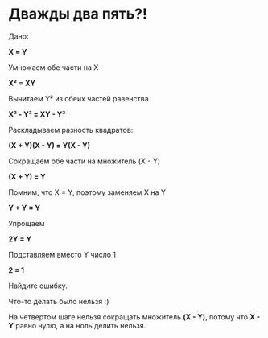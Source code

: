 # Дважды два пять?!

Дано:

**X = Y**

Умножаем обе части на X

**X² = XY**

Вычитаем Y² из обеих частей равенства

**X² - Y² = XY - Y²**

Раскладываем разность квадратов:

**(X + Y)(X - Y) = Y(X - Y)**

Сокращаем обе части на множитель (X - Y)

**(X + Y) = Y**

Помним, что X = Y, поэтому заменяем X на Y

**Y + Y = Y**

Упрощаем

**2Y = Y**

Подставляем вместо Y число 1

**2 = 1**

Найдите ошибку.

<div class="rubyrush-task-hint">

Что-то делать было нельзя :)

</div>


<div class="rubyrush-task-answer">

На четвертом шаге нельзя сокращать множитель **(X - Y)**, потому что **X - Y** равно нулю, а на ноль делить нельзя.
<ul></ul>


</div>
